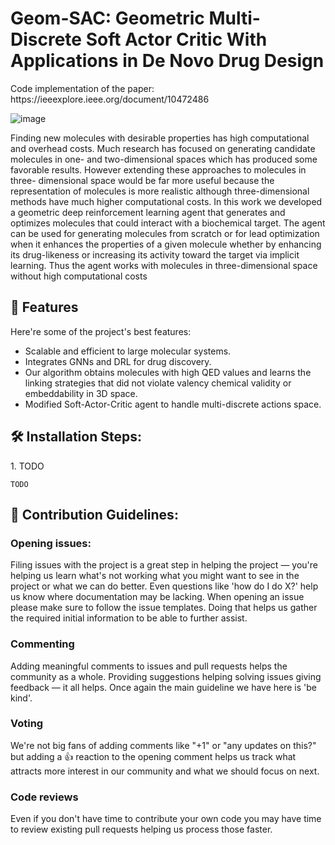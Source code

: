 <h1 id="title">Geom-SAC: Geometric Multi-Discrete Soft Actor Critic With Applications in De Novo Drug Design</h1>
Code implementation of the paper: https://ieeexplore.ieee.org/document/10472486

![image](https://github.com/Amgad-Abdallah-Mahmoud/Geom-SAC/assets/165955939/062757f1-0763-4f42-95c3-1ecbb38a1a44)

<p id="description">Finding new molecules with desirable properties has high computational and overhead costs. Much research has focused on generating candidate molecules in one- and two-dimensional spaces which has produced some favorable results. However extending these approaches to molecules in three- dimensional space would be far more useful because the representation of molecules is more realistic although three-dimensional methods have much higher computational costs. In this work we developed a geometric deep reinforcement learning agent that generates and optimizes molecules that could interact with a biochemical target. The agent can be used for generating molecules from scratch or for lead optimization when it enhances the properties of a given molecule whether by enhancing its drug-likeness or increasing its activity toward the target via implicit learning. Thus the agent works with molecules in three-dimensional space without high computational costs</p>

  
  
<h2>🧐 Features</h2>

Here're some of the project's best features:

*   Scalable and efficient to large molecular systems.
*   Integrates GNNs and DRL for drug discovery.
*   Our algorithm obtains molecules with high QED values and learns the linking strategies that did not violate valency chemical validity or embeddability in 3D space.
*   Modified Soft-Actor-Critic agent to handle multi-discrete actions space.

<h2>🛠️ Installation Steps:</h2>

<p>1. TODO</p>

```
TODO
```

<h2>🍰 Contribution Guidelines:</h2>

### Opening issues:

Filing issues with the project is a great step in helping the project — you're helping us learn what's not working what you might want to see in the project or what we can do better. Even questions like 'how do I do X?' help us know where documentation may be lacking. When opening an issue please make sure to follow the issue templates. Doing that helps us gather the required initial information to be able to further assist.

### Commenting

Adding meaningful comments to issues and pull requests helps the community as a whole. Providing suggestions helping solving issues giving feedback — it all helps. Once again the main guideline we have here is 'be kind'.

### Voting

We're not big fans of adding comments like "+1" or "any updates on this?" but adding a 👍 reaction to the opening comment helps us track what attracts more interest in our community and what we should focus on next.

### Code reviews

Even if you don't have time to contribute your own code you may have time to review existing pull requests helping us process those faster.

